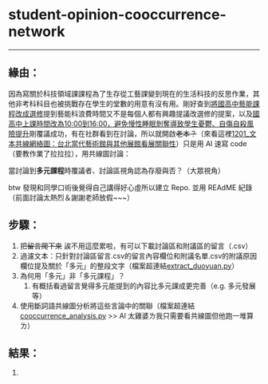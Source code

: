 # student-opinion-cooccurrence-network
---
## 緣由：
因為寫關於科技領域課課程為了生存從工藝課變到現在的生活科技的反思作業，其他非考科科目也被挑戰存在學生的堂數的用意有沒有用。剛好查到[將國高中藝能課程改成選修](https://join.gov.tw/idea/detail/7c8d9351-3f20-4ce3-9095-500633cab73d)提到藝能科浪費時間又不是每個人都有興趣提議改選修的提案，以及[國高中上課時間改為10:00到16:00，避免慢性睡眠剝奪導致學生憂鬱、自傷自殺風險提升](https://join.gov.tw/idea/detail/45e4b677-19d5-4b48-b1da-1afe3000a878)剛覆議成功，有在社群看到在討論，所以就開啟~~老本？~~（來看這裡[1201_文本共線網絡圖：台北當代藝術館與其他展館看展關聯性](https://github.com/cpeggy/PL/tree/main/Homework5)）只是用 AI 速寫 code（要教作業了拉拉拉），用共線圖討論：

當討論到**多元課程**時覆議者、討論區視角認為存廢與否？（大眾視角）

btw 發現和同學口術後覺得自己講得好心虛所以建立 Repo. 並用 REAdME 紀錄（前面討論太熱烈＆謝謝老師放假~~~）
## 步驟：
1. 把~~留言爬下來~~ 誒不用這麼累啦，有可以下載討論區和附議區的留言（.csv）
2. 過濾文本：只針對討論區留言.csv的留言內容欄位和附議名單.csv的附議原因欄位提及關於「多元」的整段文字（檔案超連結[extract_duoyuan.py](https://github.com/cpeggy/student-opinion-cooccurrence-network/blob/main/extract_duoyuan.py)）
  1. 為何用「多元」非「多元課程」？
     1.  有概括看過留言覺得多元能提到的內容比多元課成更完善（e.g. 多元發展等）
3. 使用斷詞語共線圖分析將這些言論中的關聯（檔案超連結[cooccurrence_analysis.py](https://github.com/cpeggy/student-opinion-cooccurrence-network/blob/main/cooccurrence_analysis.py) >> AI 太雞婆ㄌ我只需要看共線圖但他跑一堆算ㄌ）
## 結果：
1. 
